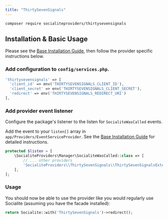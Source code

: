 ```yaml
---
title: "ThirtySevenSignals"
---
```


```bash
composer require socialiteproviders/thirtysevensignals
```

## Installation & Basic Usage

Please see the [Base Installation Guide](https://socialiteproviders.com/usage/), then follow the provider specific instructions below.

### Add configuration to `config/services.php`.

```php
'thirtysevensignals' => [    
  'client_id' => env('THIRTYSEVENSIGNALS_CLIENT_ID'),  
  'client_secret' => env('THIRTYSEVENSIGNALS_CLIENT_SECRET'),  
  'redirect' => env('THIRTYSEVENSIGNALS_REDIRECT_URI') 
],
```

### Add provider event listener

Configure the package's listener to the listen for `SocialiteWasCalled` events. 

Add the event to your `listen[]` array  in `app/Providers/EventServiceProvider`. See the [Base Installation Guide](https://socialiteproviders.com/usage/) for detailed instructions.

```php
protected $listen = [
    \SocialiteProviders\Manager\SocialiteWasCalled::class => [
        // ... other providers
        'SocialiteProviders\\ThirtySevenSignals\\ThirtySevenSignalsExtendSocialite@handle',
    ],
];
```

### Usage

You should now be able to use the provider like you would regularly use Socialite (assuming you have the facade installed):

```php
return Socialite::with('ThirtySevenSignals')->redirect();
```
